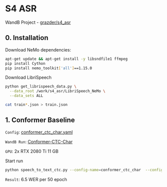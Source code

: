 # S4 ASR

WandB Project - [grazder/s4_asr](https://wandb.ai/grazder/s4_asr)

## 0. Installation

Download NeMo dependencies:
```bash
apt-get update && apt-get install -y libsndfile1 ffmpeg
pip install Cython
pip install nemo_toolkit['all']==1.15.0
```

Download LibriSpeech
```bash
python get_librispeech_data.py \
  --data_root /work/s4_asr/LibriSpeech_NeMo \
  --data_sets ALL

cat train*.json > train.json
```

## 1. Conformer Baseline

`Config`: [conformer_ctc_char.yaml](configs/conformer_ctc_char.yaml)

`WandB Run`: [Conformer-CTC-Char](https://wandb.ai/grazder/s4_asr/runs/2023-02-27_23-32-00?workspace=user-grazder)

`GPU`: 2x RTX 2080 Ti 11 GB

Start run

```bash
python speech_to_text_ctc.py --config-name=conformer_ctc_char  --config-path /work/s4_asr/configs/
```

`Result`: 6.5 WER per 50 epoch